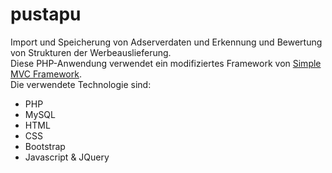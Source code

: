 # pustapu
Import und Speicherung von Adserverdaten und Erkennung und Bewertung von Strukturen der Werbeauslieferung.<br>
Diese PHP-Anwendung verwendet ein modifiziertes Framework von <a href="https://github.com/cescgie/Simple-MVC">Simple MVC Framework</a>.<br>
Die verwendete Technologie sind:<br>
<ul>
<li>PHP</li>
<li>MySQL</li>
<li>HTML</li>
<li>CSS</li>
<li>Bootstrap</li>
<li>Javascript & JQuery</li>
</ul>
